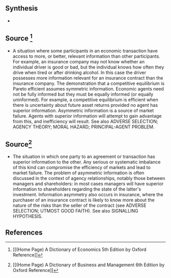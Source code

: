 ## Synthesis
- 
## Source [^1]
- A situation where some participants in an economic transaction have access to more, or better, relevant information than other participants. For example, an insurance company may not know whether an individual driver is good or bad, but the individual knows how often they drive when tired or after drinking alcohol. In this case the driver possesses more information relevant for an insurance contract than the insurance company. The demonstration that a competitive equilibrium is Pareto efficient assumes symmetric information. Economic agents need not be fully informed but they must be equally informed (or equally uninformed). For example, a competitive equilibrium is efficient when there is uncertainty about future asset returns provided no agent has superior information. Asymmetric information is a source of market failure. Agents with superior information will attempt to gain advantage from this, and inefficiency will result. See also ADVERSE SELECTION; AGENCY THEORY; MORAL HAZARD; PRINCIPAL-AGENT PROBLEM.
## Source[^2]
- The situation in which one party to an agreement or transaction has superior information to the other. Any serious or systematic imbalance of this kind can compromise the efficiency of markets and lead to market failure. The problem of asymmetric information is often discussed in the context of agency relationships, notably those between managers and shareholders: in most cases managers will have superior information to shareholders regarding the state of the latter's investment. Information asymmetry also occurs in insurance, where the purchaser of an insurance contract is likely to know more about the nature of the risks than the seller of the contract (see ADVERSE SELECTION; UTMOST GOOD FAITH). See also SIGNALLING HYPOTHESIS.
## References

[^1]: [[(Home Page) A Dictionary of Economics 5th Edition by Oxford Reference]]
[^2]: [[(Home Page) A Dictionary of Business and Management 6th Edition by Oxford Reference]]